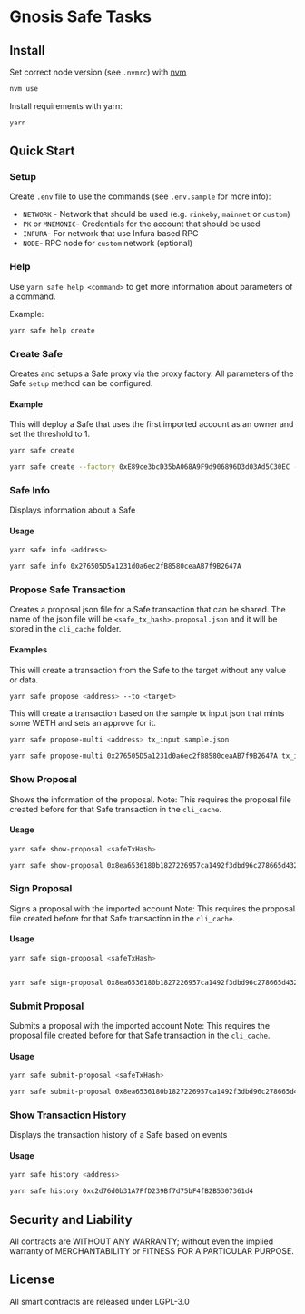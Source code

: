 Gnosis Safe Tasks
=================

Install
-------
Set correct node version (see `.nvmrc`) with [nvm](https://github.com/nvm-sh/nvm)
```bash
nvm use
```

Install requirements with yarn:
```bash
yarn
```

Quick Start
-----------
### Setup

Create `.env` file to use the commands (see `.env.sample` for more info):

- `NETWORK` - Network that should be used (e.g. `rinkeby`, `mainnet` or `custom`)
- `PK` or `MNEMONIC`- Credentials for the account that should be used
- `INFURA`- For network that use Infura based RPC
- `NODE`- RPC node for `custom` network (optional)

### Help

Use `yarn safe help <command>` to get more information about parameters of a command.

Example:
```bash
yarn safe help create
```

### Create Safe
Creates and setups a Safe proxy via the proxy factory. All parameters of the Safe `setup` method can be configured.

#### Example
This will deploy a Safe that uses the first imported account as an owner and set the threshold to 1.
```bash
yarn safe create
```

```bash
yarn safe create --factory 0xE89ce3bcD35bA068A9F9d906896D3d03Ad5C30EC --singleton 0xb4A7C7da1631CF60A2Cf23ABc86986f99a1A7f70 --fallback 0xe16bA5bF81E5BB113e4752E4fdC20351d796fB24 --signers 0x598FeaB9ff6A090a7fAA9dF0F3B4df3F0c8D35FC,0xc6AF1E96Cb0Fe864ccfC1d1Dcf4239A233A9B72a,0x4a79c58CCf9d80353c02357F26D6f7b99fA9991e  --threshold 2
```



### Safe Info
Displays information about a Safe

#### Usage
```bash
yarn safe info <address>
```

```bash
yarn safe info 0x276505D5a1231d0a6ec2fB8580ceaAB7f9B2647A      
```

### Propose Safe Transaction
Creates a proposal json file for a Safe transaction that can be shared. The name of the json file will be `<safe_tx_hash>.proposal.json` and it will be stored in the `cli_cache` folder.

#### Examples
This will create a transaction from the Safe to the target without any value or data.
```bash
yarn safe propose <address> --to <target>
```

This will create a transaction based on the sample tx input json that mints some WETH and sets an approve for it.
```bash
yarn safe propose-multi <address> tx_input.sample.json
```

```bash
yarn safe propose-multi 0x276505D5a1231d0a6ec2fB8580ceaAB7f9B2647A tx_input.approve.json
```


### Show Proposal
Shows the information of the proposal. 
Note: This requires the proposal file created before for that Safe transaction in the `cli_cache`.

#### Usage
```bash
yarn safe show-proposal <safeTxHash>
```
```bash
yarn safe show-proposal 0x8ea6536180b1827226957ca1492f3dbd96c278665d4321bb5aa7740bdd7d2e72 0x276505D5a1231d0a6ec2fB8580ceaAB7f9B2647A
```
### Sign Proposal
Signs a proposal with the imported account
Note: This requires the proposal file created before for that Safe transaction in the `cli_cache`.

#### Usage
```bash
yarn safe sign-proposal <safeTxHash>
```

```bash

yarn safe sign-proposal 0x8ea6536180b1827226957ca1492f3dbd96c278665d4321bb5aa7740bdd7d2e72
```
### Submit Proposal
Submits a proposal with the imported account
Note: This requires the proposal file created before for that Safe transaction in the `cli_cache`.

#### Usage
```bash
yarn safe submit-proposal <safeTxHash>
```
```bash
yarn safe submit-proposal 0x8ea6536180b1827226957ca1492f3dbd96c278665d4321bb5aa7740bdd7d2e72
```
### Show Transaction History
Displays the transaction history of a Safe based on events

#### Usage
```bash
yarn safe history <address>
```
```bash
yarn safe history 0xc2d76d0b31A7FfD239Bf7d75bF4fB2B5307361d4
```


Security and Liability
----------------------
All contracts are WITHOUT ANY WARRANTY; without even the implied warranty of MERCHANTABILITY or FITNESS FOR A PARTICULAR PURPOSE.

License
-------
All smart contracts are released under LGPL-3.0
